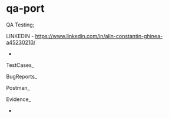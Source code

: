 # qa-port
QA Testing;

LINKEDIN - https://www.linkedin.com/in/alin-constantin-ghinea-a45230210/

-

TestCases_

BugReports_

Postman_

Evidence_

-






